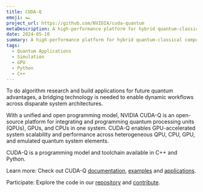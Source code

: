 ```yaml
---
title: CUDA-Q
emoji: 🏎️
project_url: https://github.com/NVIDIA/cuda-quantum
metaDescription: A high-performance platform for hybrid quantum-classical computing
date: 2024-05-10
summary: A high-performance platform for hybrid quantum-classical computing
tags:
  - Quantum Applications
  - Simulation
  - GPU
  - Python
  - C++
---
```


To do algorithm research and build applications for future quantum advantages, a bridging technology is needed to enable dynamic workflows across disparate system architectures.

With a unified and open programming model, NVIDIA CUDA-Q is an open-source platform for integrating and programming quantum processing units (QPUs), GPUs, and CPUs in one system. CUDA-Q enables GPU-accelerated system scalability and performance across heterogeneous QPU, CPU, GPU, and emulated quantum system elements.

CUDA-Q is a programming model and toolchain available in C++ and Python.

Learn more: Check out CUDA-Q [documentation](https://nvidia.github.io/cuda-quantum/latest/index.html), [examples](https://nvidia.github.io/cuda-quantum/latest/using/examples/examples.html) and [applications](https://nvidia.github.io/cuda-quantum/latest/using/tutorials.html).

Participate: Explore the code in our [repository](https://github.com/NVIDIA/cuda-quantum) and [contribute](https://github.com/NVIDIA/cuda-quantum/blob/main/Contributing.md).
